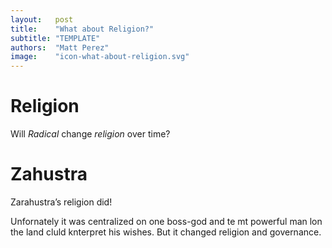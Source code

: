 ```yaml
---
layout:   post
title:    "What about Religion?"
subtitle: "TEMPLATE"
authors:  "Matt Perez"
image:    "icon-what-about-religion.svg"
---
```


<div style='display:none; '>
 <p>Will <em>Radical</em> change religion over time?</p>
</div>

<h1>Religion</h1>
 <p>Will <em>Radical</em> change <em>religion</em> over time?</p>

 <h1>Zahustra</h1>
 <p>Zarahustra&rsquo;s religion did!</p>

 <p>Unfornately it was centralized on one boss-god and te mt powerful man lon the land cluld knterpret his wishes. But it changed religion and governance.</p>